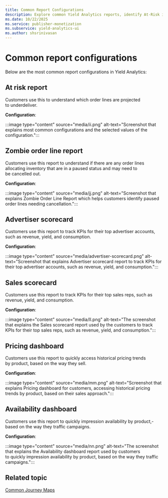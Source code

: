 ```yaml
---
title: Common Report Configurations
description: Explore common Yield Analytics reports, identify At-Risk items, review Zombie Order Lines, track Advertiser and Sales performance, analyze Pricing trends.
ms.date: 10/22/2025
ms.service: publisher-monetization
ms.subservice: yield-analytics-ui
ms.author: shsrinivasan
---
```


# Common report configurations

Below are the most common report configurations in Yield Analytics:

## At risk report

Customers use this to understand which order lines are projected to underdeliver.

**Configuration**:

:::image type="content" source="media/ii.png" alt-text="Screenshot that explains most common configurations and the selected values of the configuration.":::

## Zombie order line report

Customers use this report to understand if there are any order lines allocating inventory that are in a paused status and may need to be cancelled out.

**Configuration**:

:::image type="content" source="media/jj.png" alt-text="Screenshot that explains Zombie Order Line Report which helps customers identify paused order lines needing cancellation.":::

## Advertiser scorecard

Customers use this report to track KPIs for their top advertiser accounts, such as revenue, yield, and consumption.

**Configuration**:

:::image type="content" source="media/advertiser-scorecard.png" alt-text="Screenshot that explains Advertiser scorecard report to track KPIs for their top advertiser accounts, such as revenue, yield, and consumption.":::

## Sales scorecard

Customers use this report to track KPIs for their top sales reps, such as revenue, yield, and consumption.

**Configuration**:

:::image type="content" source="media/ll.png" alt-text="The screenshot that explains the Sales scorecard report used by the customers to track KPIs for their top sales reps, such as revenue, yield, and consumption.":::

## Pricing dashboard

Customers use this report to quickly access historical pricing trends by product, based on the way they sell.

**Configuration**:

:::image type="content" source="media/mm.png" alt-text="Screenshot that explains Pricing dashboard for customers, accessing historical pricing trends by product, based on their sales approach.":::

## Availability dashboard

Customers use this report to quickly impression availability by product,- based on the way they traffic campaigns.

**Configuration**:

:::image type="content" source="media/nn.png" alt-text="The screenshot that explains the Availability dashboard report used by customers to quickly impression availability by product, based on the way they traffic campaigns.":::

## Related topic

[Common Journey Maps](common-journey-maps.md)
